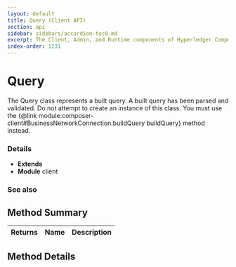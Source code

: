```yaml
---
layout: default
title: Query (Client API)
section: api
sidebar: sidebars/accordion-toc0.md
excerpt: The Client, Admin, and Runtime components of Hyperledger Composer .
index-order: 1231
---
```

# Query

The Query class represents a built query. A built query has been parsed and validated.
Do not attempt to create an instance of this class.
You must use the {@link module:composer-client#BusinessNetworkConnection.buildQuery buildQuery}
method instead.

### Details
- **Extends** 
- **Module** client

### See also


## Method Summary
| Returns | Name | Description |
| :--------  | :---- | :----------- |


## Method Details
 
